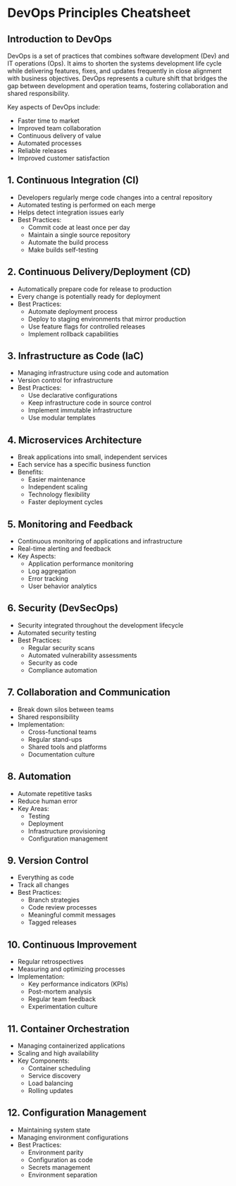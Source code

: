 # DevOps Principles Cheatsheet

## Introduction to DevOps
DevOps is a set of practices that combines software development (Dev) and IT operations (Ops). It aims to shorten the systems development life cycle while delivering features, fixes, and updates frequently in close alignment with business objectives. DevOps represents a culture shift that bridges the gap between development and operation teams, fostering collaboration and shared responsibility.

Key aspects of DevOps include:
- Faster time to market
- Improved team collaboration
- Continuous delivery of value
- Automated processes
- Reliable releases
- Improved customer satisfaction

## 1. Continuous Integration (CI)
- Developers regularly merge code changes into a central repository
- Automated testing is performed on each merge
- Helps detect integration issues early
- Best Practices:
  - Commit code at least once per day
  - Maintain a single source repository
  - Automate the build process
  - Make builds self-testing

## 2. Continuous Delivery/Deployment (CD)
- Automatically prepare code for release to production
- Every change is potentially ready for deployment
- Best Practices:
  - Automate deployment process
  - Deploy to staging environments that mirror production
  - Use feature flags for controlled releases
  - Implement rollback capabilities

## 3. Infrastructure as Code (IaC)
- Managing infrastructure using code and automation
- Version control for infrastructure
- Best Practices:
  - Use declarative configurations
  - Keep infrastructure code in source control
  - Implement immutable infrastructure
  - Use modular templates

## 4. Microservices Architecture
- Break applications into small, independent services
- Each service has a specific business function
- Benefits:
  - Easier maintenance
  - Independent scaling
  - Technology flexibility
  - Faster deployment cycles

## 5. Monitoring and Feedback
- Continuous monitoring of applications and infrastructure
- Real-time alerting and feedback
- Key Aspects:
  - Application performance monitoring
  - Log aggregation
  - Error tracking
  - User behavior analytics

## 6. Security (DevSecOps)
- Security integrated throughout the development lifecycle
- Automated security testing
- Best Practices:
  - Regular security scans
  - Automated vulnerability assessments
  - Security as code
  - Compliance automation

## 7. Collaboration and Communication
- Break down silos between teams
- Shared responsibility
- Implementation:
  - Cross-functional teams
  - Regular stand-ups
  - Shared tools and platforms
  - Documentation culture

## 8. Automation
- Automate repetitive tasks
- Reduce human error
- Key Areas:
  - Testing
  - Deployment
  - Infrastructure provisioning
  - Configuration management

## 9. Version Control
- Everything as code
- Track all changes
- Best Practices:
  - Branch strategies
  - Code review processes
  - Meaningful commit messages
  - Tagged releases

## 10. Continuous Improvement
- Regular retrospectives
- Measuring and optimizing processes
- Implementation:
  - Key performance indicators (KPIs)
  - Post-mortem analysis
  - Regular team feedback
  - Experimentation culture

## 11. Container Orchestration
- Managing containerized applications
- Scaling and high availability
- Key Components:
  - Container scheduling
  - Service discovery
  - Load balancing
  - Rolling updates

## 12. Configuration Management
- Maintaining system state
- Managing environment configurations
- Best Practices:
  - Environment parity
  - Configuration as code
  - Secrets management
  - Environment separation